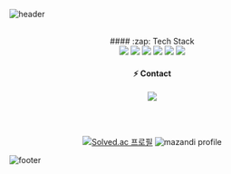 ![header](https://capsule-render.vercel.app/api?type=waving&color=gradient&height=300&section=header&text=Miji's%20GitHub!&&animation=scaleIn&fontSize=90&desc=Hello!%20This%20is&descAlign=50&descAlignY=25&descSize=25)

<div align="center">
<br>
#### :zap: Tech Stack
<br>
<img src="https://img.shields.io/badge/java-F01A30?style=for-the-badge&logo=java&logoColor=white">
<img src="https://img.shields.io/badge/spring-6DB33F?style=for-the-badge&logo=spring&logoColor=white">
<img src="https://img.shields.io/badge/springboot-6DB33F?style=for-the-badge&logo=springboot&logoColor=white">
<img src="https://img.shields.io/badge/mysql-4479A1?style=for-the-badge&logo=mysql&logoColor=white">
<img src="https://img.shields.io/badge/docker-2496ED?style=for-the-badge&logo=docker&logoColor=white">
<img src="https://img.shields.io/badge/AWS EC2-FF9900?style=for-the-badge&logo=amazonec2&logoColor=white">
<br>

#### :zap: Contact
<a href="https://kimkimj.github.io/" target="_blank"><img src="https://img.shields.io/badge/GitBlog-E6A595?style=for-the-badge&logo=gitblog&logoColor=black"></a>

<br><br>



[![Solved.ac
프로필](http://mazassumnida.wtf/api/generate_badge?boj=greente)](https://solved.ac/{handle})
![mazandi profile](http://mazandi.herokuapp.com/api?handle=greente&theme=warm)
</div>

![footer](https://capsule-render.vercel.app/api?type=waving&color=auto&section=footer)